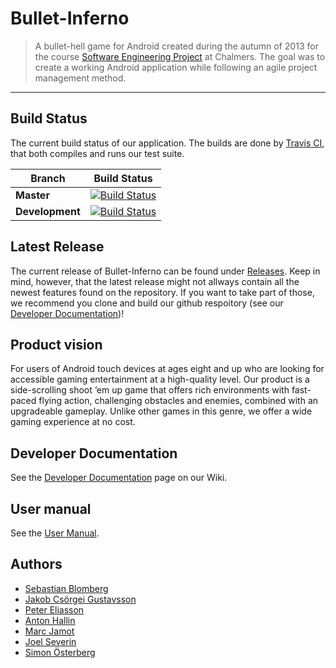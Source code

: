 [Developer Documentation]: https://github.com/Jokab/Bullet-Inferno/wiki/Developer-Documentation

Bullet-Inferno
==============
> A bullet-hell game for Android created during the autumn of 2013 for the course [Software Engineering Project](https://github.com/morganericsson/dat255) at Chalmers. The goal was to create a working Android application while following an agile project management method.

<hr>

## Build Status
The current build status of our application. The builds are done by [Travis CI](http://about.travis-ci.org/), that both compiles and runs our test suite.

| Branch | Build Status |
| ------ | ------------ |
| **Master** | [![Build Status](https://travis-ci.org/Jokab/Bullet-Inferno.png?branch=master)](https://travis-ci.org/Jokab/Bullet-Inferno) |
| **Development** | [![Build Status](https://travis-ci.org/Jokab/Bullet-Inferno.png?branch=development)](https://travis-ci.org/Jokab/Bullet-Inferno) |

## Latest Release
The current release of Bullet-Inferno can be found under [Releases](https://github.com/Jokab/Bullet-Inferno/releases). 
Keep in mind, however, that the latest release might not allways contain all the newest features found on the 
repository. If you want to take part of those, we recommend you clone and build our github respoitory (see our [Developer Documentation](#developer-documentation))!

## Product vision
For users of Android touch devices at ages eight and up who are looking for accessible gaming entertainment at a high-quality level. Our product is a side-scrolling shoot ‘em up game that offers rich environments with fast-paced flying action, challenging obstacles and enemies, combined with an upgradeable gameplay. Unlike other games in this genre, we offer a wide gaming experience at no cost.


## Developer Documentation
See the [Developer Documentation] page on our Wiki.

## User manual
See the [User Manual](https://github.com/Jokab/Bullet-Inferno/blob/development/USER_MANUAL.md).

## Authors
* [Sebastian Blomberg](https://github.com/sebbe33)
* [Jakob Csörgei Gustavsson](https://github.com/Jokab)
* [Peter Eliasson](https://github.com/Verath)
* [Anton Hallin](https://github.com/Hallin)
* [Marc Jamot](https://github.com/plankt)
* [Joel Severin](https://github.com/joelseverin)
* [Simon Österberg](https://github.com/osterbergsimon)
